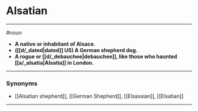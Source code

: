 # Alsatian
---
#noun
- **A native or inhabitant of Alsace.**
- **([[d/_dated|dated]] US) A German shepherd dog.**
- **A rogue or [[d/_debauchee|debauchee]], like those who haunted [[a/_alsatia|Alsatia]] in London.**
---
### Synonyms
- [[Alsatian shepherd]], [[German Shepherd]], [[Elsassian]], [[Elsatian]]
---

